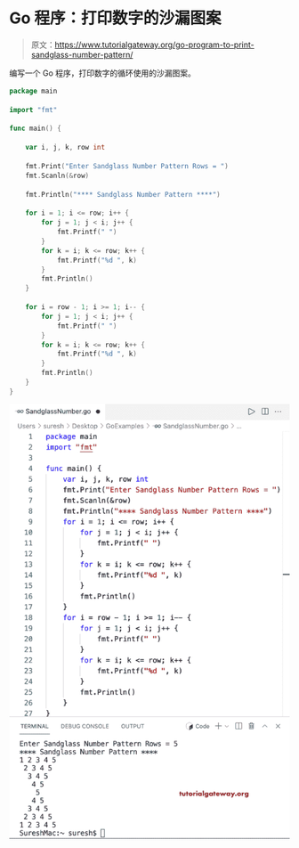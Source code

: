 # Go 程序：打印数字的沙漏图案

> 原文：<https://www.tutorialgateway.org/go-program-to-print-sandglass-number-pattern/>

编写一个 Go 程序，打印数字的循环使用的沙漏图案。

```go
package main

import "fmt"

func main() {

	var i, j, k, row int

	fmt.Print("Enter Sandglass Number Pattern Rows = ")
	fmt.Scanln(&row)

	fmt.Println("**** Sandglass Number Pattern ****")

	for i = 1; i <= row; i++ {
		for j = 1; j < i; j++ {
			fmt.Printf(" ")
		}
		for k = i; k <= row; k++ {
			fmt.Printf("%d ", k)
		}
		fmt.Println()
	}

	for i = row - 1; i >= 1; i-- {
		for j = 1; j < i; j++ {
			fmt.Printf(" ")
		}
		for k = i; k <= row; k++ {
			fmt.Printf("%d ", k)
		}
		fmt.Println()
	}
}
```

![Go program to Print Sandglass Number Pattern](img/11c847f1ac91e58d7d1d0d9deb21a29a.png)